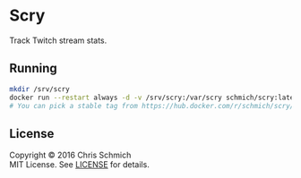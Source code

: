 # Scry

Track Twitch stream stats.

## Running

```bash
mkdir /srv/scry
docker run --restart always -d -v /srv/scry:/var/scry schmich/scry:latest
# You can pick a stable tag from https://hub.docker.com/r/schmich/scry/tags
```

## License

Copyright &copy; 2016 Chris Schmich  
MIT License. See [LICENSE](LICENSE) for details.
